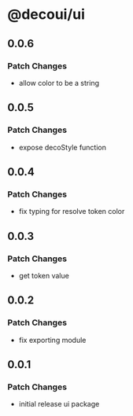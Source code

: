 # @decoui/ui

## 0.0.6

### Patch Changes

- allow color to be a string

## 0.0.5

### Patch Changes

- expose decoStyle function

## 0.0.4

### Patch Changes

- fix typing for resolve token color

## 0.0.3

### Patch Changes

- get token value

## 0.0.2

### Patch Changes

- fix exporting module

## 0.0.1

### Patch Changes

- initial release ui package
